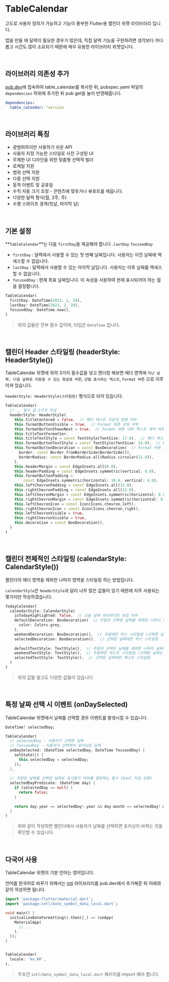 # TableCalendar

고도로 사용자 정의가 가능하고 기능이 풍부한 Flutter용 캘린더 위젯 라이브러리 입니다.

앱을 만들 때 달력이 필요한 경우가 많은데, 직접 달력 기능을 구현하려면 생각보다 까다롭고 시간도 많이 소요되기 때문에 매우 유용한 라이브러리 위젯입니다.

<br />

## 라이브러리 의존성 추가

[pub.dev](https://pub.dev/packages/table_calendar)에 접속하여 table_calendar를 복사한 뒤, pubspec.yaml 파일의 `dependencies` 하위에 추가한 뒤 pub get을 눌러 반영해줍니다.

``` yaml
dependencies:
  table_calendar: ^version
```



<br />

## 라이브러리 특징

- 광범위하지만 사용하기 쉬운 API
- 사용자 지정 가능한 스타일로 사전 구성된 UI
- 무제한 UI 디자인을 위한 맞춤형 선택적 빌더
- 로케일 지원
- 범위 선택 지원
- 다중 선택 지원
- 동적 이벤트 및 공휴일
- 수직 자동 크기 조정 - 콘텐츠에 맞추거나 뷰포트를 채웁니다.
- 다양한 달력 형식(월, 2주, 주)
- 수평 스와이프 경계(첫날, 마지막 날)

<br />

## 기본 설정

**`TableCalendar`**는 다음 `firstDay`을 제공해야 합니다 .`lastDay` `focusedDay`

- `firstDay` : 달력에서 사용할 수 있는 첫 번째 날짜입니다. 사용자는 이전 날짜에 액세스할 수 없습니다.
- `lastDay` : 달력에서 사용할 수 있는 마지막 날입니다. 사용자는 이후 날짜를 액세스할 수 없습니다.
- `focusedDay` : 현재 목표 날짜입니다. 이 속성을 사용하여 현재 표시되어야 하는 월을 결정합니다.

``` dart
TableCalendar(
  firstDay: DateTime(2023, 1, 28),
  lastDay: DateTime(2023, 2, 28),
  focusedDay: DateTime.now(),
)
```

> 위의 값들은 전부 필수 값이며, 타입은 `DateTime` 입니다.

<br />

## 캘린더 Header 스타일링 (headerStyle: HeaderStyle())

TableCalendar 위젯에 위의 3가지 필수값을 넣고 렌더링 해보면 헤더 영역에 `지난 날짜, 다음 날짜로 이동할 수 있는 화살표 버튼`, `년월 표시하는 텍스트`, `Format 버튼` 으로 이루어져 있습니다.

`headerStyle: HeaderStyle(스타일링)` 형식으로 되어 있습니다.

```dart
TableCalendar(
  // .. 필수 값 3가지 작성
  headerStyle: HeaderStyle(
    this.titleCentered = false,  // 헤더 텍스트 가운데 정렬 여부
    this.formatButtonVisible = true,  // Format 버튼 보임 여부
    this.formatButtonShowsNext = true,  // Format 버튼 내부 텍스트 제어 여부
    this.titleTextFormatter,
    this.titleTextStyle = const TextStyle(fontSize: 17.0),  // 헤더 텍스트 스타일링
    this.formatButtonTextStyle = const TextStyle(fontSize: 14.0),  // Format 버튼 내부 텍스트 스타일링
    this.formatButtonDecoration = const BoxDecoration(  // Format 버튼 스타일링
      border: const Border.fromBorderSide(BorderSide()),
      borderRadius: const BorderRadius.all(Radius.circular(12.0)),
    ),
    this.headerMargin = const EdgeInsets.all(0.0),
    this.headerPadding = const EdgeInsets.symmetric(vertical: 8.0),
    this.formatButtonPadding =
        const EdgeInsets.symmetric(horizontal: 10.0, vertical: 4.0),
    this.leftChevronPadding = const EdgeInsets.all(12.0),
    this.rightChevronPadding = const EdgeInsets.all(12.0),
    this.leftChevronMargin = const EdgeInsets.symmetric(horizontal: 8.0),
    this.rightChevronMargin = const EdgeInsets.symmetric(horizontal: 8.0),
    this.leftChevronIcon = const Icon(Icons.chevron_left),
    this.rightChevronIcon = const Icon(Icons.chevron_right),
    this.leftChevronVisible = true,
    this.rightChevronVisible = true,
    this.decoration = const BoxDecoration(),
  )
)
```

<br />

## 캘린더 전체적인 스타일링 (calendarStyle: CalendarStyle())

켈린더의 헤더 영역을 제외한 나머지 영역을 스타일링 하는 방법입니다.

`calendarStyle`은 `headerStyle`과 달리 너무 많은 값들이 있기 때문에 자주 사용되는 몇가지만 작성하겠습니다.

```dart
TodayCalendar(
  calendarStyle: CalendarStyle(
    isTodayHighlighted: false,  // 오늘 날짜 하이라이트 보임 여부
    defaultDecoration: BoxDecoration(  // 주말과 선택된 날짜를 제외한 나머지 날짜에 대한 박스 스타일링
      color: Colors.grey,
    ),
    weekendDecoration: BoxDecoration(),  // 주말에만 박스 스타일링 (선택한 날짜는 적용 X)
    selectedDecoration: BoxDecoration(),  // 선택된 날짜에만 박스 스타일링
    
    defaultTextStyle: TextStyle(),  // 주말과 선택된 날짜를 제외한 나머지 날짜에 텍스트 스타일링
    weekendTextStyle: TextStyle(),  // 주말에만 텍스트 스타일링 (선택된 날짜는 적용 X)
    selectedTextStyle: TextStyle(),  // 선택된 날짜에만 텍스트 스타일링
  )
)
```

> 위의 값들 말고도 다양한 값들이 있습니다.

<br />

## 특정 날짜 선택 시 이벤트 (onDaySelected)

TableCalendar 위젯에서 날짜를 선택할 경우 이벤트를 발생시킬 수 있습니다.

``` dart
DateTime? selectedDay;

TableCalendar(
  // selectedDay - 사용자가 선택한 날짜
  // focusedDay - 사용자가 선택하여 포커싱된 날짜
  onDaySelected: (DateTime selectedDay, DateTime focusedDay) {
    setState(() {
      this.selectedDay = selectedDay;
    });
  },
  
  // 지정된 날짜를 선택된 날짜로 표시할지 여부를 결정하는 함수 (bool 타입 반환)
  selectedDayPredicate: (DateTime day) {
    if (selectedDay == null) {
      return false;
    }
    
    return day.year == selectedDay!.year && day.month == selectedDay!.month && day.day == selectedDay!.day;   
  }
)
```

> 위와 같이 작성하면 캘린더에서 사용자가 날짜를 선택하면 포커싱이 바뀌는 것을 확인할 수 있습니다.

<br />

## 다국어 사용

TableCalendar 위젯의 기본 언어는 영어입니다.

언어를 한국어로 바꾸기 위해서는 [intl](https://pub.dev/packages/intl) 라이브러리를 pub.dev에서 추가해준 뒤 아래와 같이 작성하면 됩니다.

``` dart
import 'package:flutter/material.dart';
import 'package:intl/date_symbol_data_local.dart';

void main() {
  initializeDateFormatting().then((_) => runApp(
    MaterialApp(
      // ...
    ),
  ));
}


TableCalendar(
  locale: 'ko_KR',
),
```

> 무조건 `intl/date_symbol_data_local.dart` 패키지를 import 해야 합니다.
